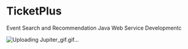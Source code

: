 # TicketPlus
Event Search and Recommendation Java Web Service Developmentc


![Uploading Jupiter_gif.gif…]()
